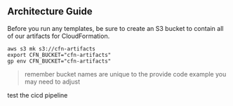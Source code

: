 ## Architecture Guide

Before you run any templates, be sure to create an S3 bucket to contain
all of our artifacts for CloudFormation.

```
aws s3 mk s3://cfn-artifacts
export CFN_BUCKET="cfn-artifacts"
gp env CFN_BUCKET="cfn-artifacts"
```

> remember bucket names are unique to the provide code example you may need to adjust

test the cicd pipeline